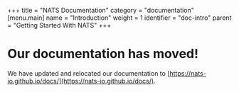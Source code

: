 +++
title = "NATS Documentation"
category = "documentation"
[menu.main]
  name = "Introduction"
  weight = 1
  identifier = "doc-intro"
  parent = "Getting Started With NATS"
+++

# Our documentation has moved!

We have updated and relocated our documentation to [https://nats-io.github.io/docs/](https://nats-io.github.io/docs/).


